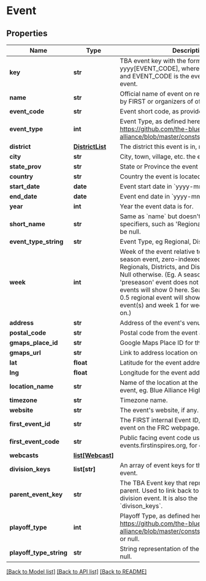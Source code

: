 # Event

## Properties
Name | Type | Description | Notes
------------ | ------------- | ------------- | -------------
**key** | **str** | TBA event key with the format yyyy[EVENT_CODE], where yyyy is the year, and EVENT_CODE is the event code of the event. | 
**name** | **str** | Official name of event on record either provided by FIRST or organizers of offseason event. | 
**event_code** | **str** | Event short code, as provided by FIRST. | 
**event_type** | **int** | Event Type, as defined here: https://github.com/the-blue-alliance/the-blue-alliance/blob/master/consts/event_type.py#L2 | 
**district** | [**DistrictList**](DistrictList.md) | The district this event is in, may be null. | [optional] 
**city** | **str** | City, town, village, etc. the event is located in. | [optional] 
**state_prov** | **str** | State or Province the event is located in. | [optional] 
**country** | **str** | Country the event is located in. | [optional] 
**start_date** | **date** | Event start date in &#x60;yyyy-mm-dd&#x60; format. | 
**end_date** | **date** | Event end date in &#x60;yyyy-mm-dd&#x60; format. | 
**year** | **int** | Year the event data is for. | 
**short_name** | **str** | Same as &#x60;name&#x60; but doesn&#39;t include event specifiers, such as &#39;Regional&#39; or &#39;District&#39;. May be null. | [optional] 
**event_type_string** | **str** | Event Type, eg Regional, District, or Offseason. | 
**week** | **int** | Week of the event relative to the first official season event, zero-indexed. Only valid for Regionals, Districts, and District Championships. Null otherwise. (Eg. A season with a week 0 &#39;preseason&#39; event does not count, and week 1 events will show 0 here. Seasons with a week 0.5 regional event will show week 0 for those event(s) and week 1 for week 1 events and so on.) | [optional] 
**address** | **str** | Address of the event&#39;s venue, if available. | [optional] 
**postal_code** | **str** | Postal code from the event address. | [optional] 
**gmaps_place_id** | **str** | Google Maps Place ID for the event address. | [optional] 
**gmaps_url** | **str** | Link to address location on Google Maps. | [optional] 
**lat** | **float** | Latitude for the event address. | [optional] 
**lng** | **float** | Longitude for the event address. | [optional] 
**location_name** | **str** | Name of the location at the address for the event, eg. Blue Alliance High School. | [optional] 
**timezone** | **str** | Timezone name. | [optional] 
**website** | **str** | The event&#39;s website, if any. | [optional] 
**first_event_id** | **str** | The FIRST internal Event ID, used to link to the event on the FRC webpage. | [optional] 
**first_event_code** | **str** | Public facing event code used by FIRST (on frc-events.firstinspires.org, for example) | [optional] 
**webcasts** | [**list[Webcast]**](Webcast.md) |  | [optional] 
**division_keys** | **list[str]** | An array of event keys for the divisions at this event. | [optional] 
**parent_event_key** | **str** | The TBA Event key that represents the event&#39;s parent. Used to link back to the event from a division event. It is also the inverse relation of &#x60;divison_keys&#x60;. | [optional] 
**playoff_type** | **int** | Playoff Type, as defined here: https://github.com/the-blue-alliance/the-blue-alliance/blob/master/consts/playoff_type.py#L4, or null. | [optional] 
**playoff_type_string** | **str** | String representation of the &#x60;playoff_type&#x60;, or null. | [optional] 

[[Back to Model list]](../README.md#documentation-for-models) [[Back to API list]](../README.md#documentation-for-api-endpoints) [[Back to README]](../README.md)


